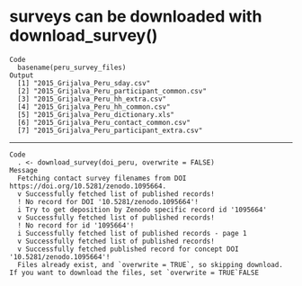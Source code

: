 # surveys can be downloaded with download_survey()

    Code
      basename(peru_survey_files)
    Output
      [1] "2015_Grijalva_Peru_sday.csv"              
      [2] "2015_Grijalva_Peru_participant_common.csv"
      [3] "2015_Grijalva_Peru_hh_extra.csv"          
      [4] "2015_Grijalva_Peru_hh_common.csv"         
      [5] "2015_Grijalva_Peru_dictionary.xls"        
      [6] "2015_Grijalva_Peru_contact_common.csv"    
      [7] "2015_Grijalva_Peru_participant_extra.csv" 

---

    Code
      . <- download_survey(doi_peru, overwrite = FALSE)
    Message
      Fetching contact survey filenames from DOI https://doi.org/10.5281/zenodo.1095664.
      v Successfully fetched list of published records!
      ! No record for DOI '10.5281/zenodo.1095664'!
      i Try to get deposition by Zenodo specific record id '1095664'
      v Successfully fetched list of published records!
      ! No record for id '1095664'!
      i Successfully fetched list of published records - page 1
      v Successfully fetched list of published records!
      v Successfully fetched published record for concept DOI '10.5281/zenodo.1095664'!
      Files already exist, and `overwrite = TRUE`, so skipping download. If you want to download the files, set `overwrite = TRUE`FALSE

